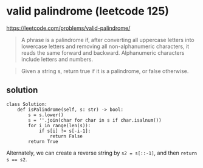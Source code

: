 # valid palindrome (leetcode 125)

https://leetcode.com/problems/valid-palindrome/

> A phrase is a palindrome if, after converting all uppercase letters into lowercase letters and removing all non-alphanumeric characters, it reads the same forward and backward. 
> Alphanumeric characters include letters and numbers.

> Given a string s, return true if it is a palindrome, or false otherwise.

## solution

```
class Solution:
    def isPalindrome(self, s: str) -> bool:
        s = s.lower()
        s = ''.join(char for char in s if char.isalnum())
        for i in range(len(s)):
            if s[i] != s[-i-1]:
                return False
        return True
```

Alternately, we can create a reverse string by `s2 = s[::-1]`, and then `return s == s2`.
